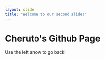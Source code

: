 ```yaml
---
layout: slide
title: "Welcome to our second slide!"
---
```

<h1> Cheruto's Github Page</h1>
Use the left arrow to go back!
